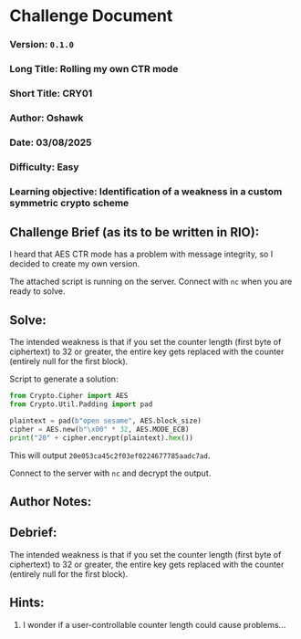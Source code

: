 # Challenge Document

### Version: `0.1.0`
### Long Title: Rolling my own CTR mode
### Short Title: CRY01
### Author: Oshawk
### Date: 03/08/2025
### Difficulty: Easy
### Learning objective: Identification of a weakness in a custom symmetric crypto scheme

## Challenge Brief (as its to be written in RIO):

I heard that AES CTR mode has a problem with message integrity, so I decided to create my own version.

The attached script is running on the server. Connect with `nc` when you are ready to solve.

## Solve:

The intended weakness is that if you set the counter length (first byte of ciphertext) to 32 or greater, the entire key gets replaced with the counter (entirely null for the first block).

Script to generate a solution:

```python
from Crypto.Cipher import AES
from Crypto.Util.Padding import pad

plaintext = pad(b"open sesame", AES.block_size)
cipher = AES.new(b"\x00" * 32, AES.MODE_ECB)
print("20" + cipher.encrypt(plaintext).hex())
```

This will output `20e053ca45c2f03ef0224677785aadc7ad`.

Connect to the server with `nc` and decrypt the output.

## Author Notes:

## Debrief:

The intended weakness is that if you set the counter length (first byte of ciphertext) to 32 or greater, the entire key gets replaced with the counter (entirely null for the first block).

## Hints: 

1. I wonder if a user-controllable counter length could cause problems...
